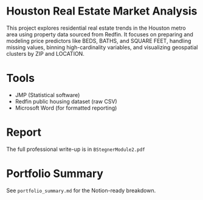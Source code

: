 # Houston Real Estate Market Analysis 

This project explores residential real estate trends in the Houston metro area using property data sourced from Redfin. It focuses on preparing and modeling price predictors like BEDS, BATHS, and SQUARE FEET, handling missing values, binning high-cardinality variables, and visualizing geospatial clusters by ZIP and LOCATION.

# Tools
- JMP (Statistical software)
- Redfin public housing dataset (raw CSV)
- Microsoft Word (for formatted reporting)

# Report
The full professional write-up is in `BStegnerModule2.pdf`

# Portfolio Summary
See `portfolio_summary.md` for the Notion-ready breakdown.
